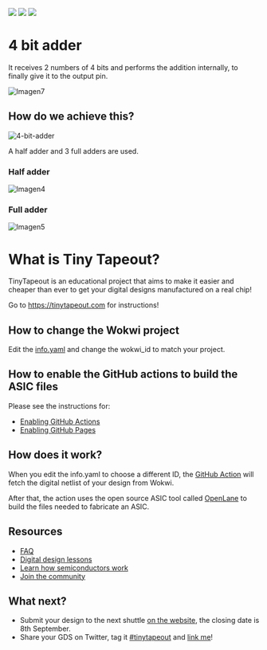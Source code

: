 ![](../../workflows/gds/badge.svg) ![](../../workflows/docs/badge.svg) ![](../../workflows/wokwi_test/badge.svg)

# 4 bit adder 

It receives 2 numbers of 4 bits and performs the addition internally, to finally give it to the output pin.

![Imagen7](https://github.com/NestorMatajira/tt04-submission-sumador/assets/68088413/bd561ed0-31a0-4b49-819a-a653b63396b7)


## How do we achieve this?

![4-bit-adder](https://github.com/NestorMatajira/tt04-submission-sumador/assets/68088413/a2ca01ac-0403-41df-a856-7feab7a54015)

A half adder and 3 full adders are used.

### Half adder

![Imagen4](https://github.com/NestorMatajira/tt04-submission-sumador/assets/68088413/67909fa6-ad67-4b49-8670-2618c65bb3ed)

### Full adder

![Imagen5](https://github.com/NestorMatajira/tt04-submission-sumador/assets/68088413/26a2e3d4-e3c4-4091-af45-d7f77048e2d8)


# What is Tiny Tapeout?

TinyTapeout is an educational project that aims to make it easier and cheaper than ever to get your digital designs manufactured on a real chip!


Go to https://tinytapeout.com for instructions!

## How to change the Wokwi project

Edit the [info.yaml](info.yaml) and change the wokwi_id to match your project.

## How to enable the GitHub actions to build the ASIC files

Please see the instructions for:

- [Enabling GitHub Actions](https://tinytapeout.com/faq/#when-i-commit-my-change-the-gds-action-isnt-running)
- [Enabling GitHub Pages](https://tinytapeout.com/faq/#my-github-action-is-failing-on-the-pages-part)

## How does it work?

When you edit the info.yaml to choose a different ID, the [GitHub Action](.github/workflows/gds.yaml) will fetch the digital netlist of your design from Wokwi.

After that, the action uses the open source ASIC tool called [OpenLane](https://www.zerotoasiccourse.com/terminology/openlane/) to build the files needed to fabricate an ASIC.

## Resources

- [FAQ](https://tinytapeout.com/faq/)
- [Digital design lessons](https://tinytapeout.com/digital_design/)
- [Learn how semiconductors work](https://tinytapeout.com/siliwiz/)
- [Join the community](https://discord.gg/rPK2nSjxy8)

## What next?

- Submit your design to the next shuttle [on the website](https://tinytapeout.com/#submit-your-design), the closing date is 8th September.
- Share your GDS on Twitter, tag it [#tinytapeout](https://twitter.com/hashtag/tinytapeout?src=hashtag_click) and [link me](https://twitter.com/matthewvenn)!
